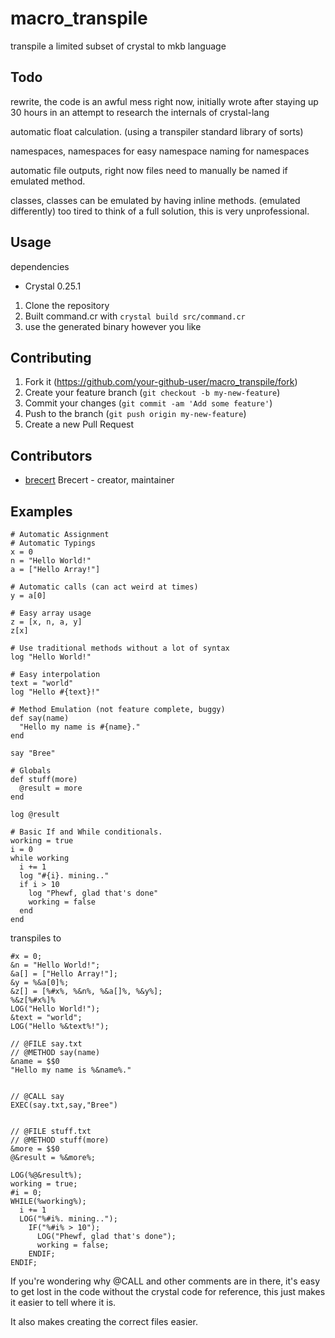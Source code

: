 # macro_transpile
transpile a limited subset of crystal to mkb language

## Todo
rewrite, the code is an awful mess right now, initially wrote after staying up 30 hours in an attempt to research the internals of crystal-lang

automatic float calculation. (using a transpiler standard library of sorts)

namespaces, namespaces for easy namespace naming for namespaces

automatic file outputs, right now files need to manually be named if emulated method.

classes, classes can be emulated by having inline methods. (emulated differently)
too tired to think of a full solution, this is very unprofessional.


## Usage
dependencies
  - Crystal 0.25.1
  
1. Clone the repository
2. Built command.cr with `crystal build src/command.cr` 
3. use the generated binary however you like

## Contributing

1. Fork it (<https://github.com/your-github-user/macro_transpile/fork>)
2. Create your feature branch (`git checkout -b my-new-feature`)
3. Commit your changes (`git commit -am 'Add some feature'`)
4. Push to the branch (`git push origin my-new-feature`)
5. Create a new Pull Request

## Contributors

- [brecert](https://github.com/brecert) Brecert - creator, maintainer


## Examples
```cr
# Automatic Assignment
# Automatic Typings
x = 0
n = "Hello World!"
a = ["Hello Array!"]

# Automatic calls (can act weird at times)
y = a[0]

# Easy array usage
z = [x, n, a, y]
z[x]

# Use traditional methods without a lot of syntax
log "Hello World!"

# Easy interpolation
text = "world"
log "Hello #{text}!"

# Method Emulation (not feature complete, buggy)
def say(name)
  "Hello my name is #{name}."
end

say "Bree"

# Globals
def stuff(more)
  @result = more
end

log @result

# Basic If and While conditionals.
working = true
i = 0
while working
  i += 1
  log "#{i}. mining.."
  if i > 10
    log "Phewf, glad that's done"
    working = false
  end
end
```
transpiles to
```
#x = 0;
&n = "Hello World!";
&a[] = ["Hello Array!"];
&y = %&a[0]%;
&z[] = [%#x%, %&n%, %&a[]%, %&y%];
%&z[%#x%]%
LOG("Hello World!");
&text = "world";
LOG("Hello %&text%!");

// @FILE say.txt
// @METHOD say(name)
&name = $$0
"Hello my name is %&name%."


// @CALL say
EXEC(say.txt,say,"Bree")


// @FILE stuff.txt
// @METHOD stuff(more)
&more = $$0
@&result = %&more%;

LOG(%@&result%);
working = true;
#i = 0;
WHILE(%working%);
  i += 1
  LOG("%#i%. mining..");
    IF("%#i% > 10");
      LOG("Phewf, glad that's done");
      working = false;
    ENDIF;
ENDIF;
```

If you're wondering why @CALL and other comments are in there, it's easy to get lost in the code without the crystal code for reference, this just makes it easier to tell where it is.

It also makes creating the correct files easier.
